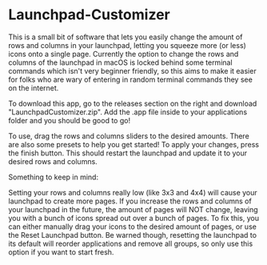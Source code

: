 # Launchpad-Customizer

This is a small bit of software that lets you easily change the amount of rows and columns in your launchpad, letting you squeeze more (or less) icons onto  a single page. Currently the option to change the rows and columns of the launchpad in macOS is locked behind some terminal commands which isn't very beginner friendly, so this aims to make it easier for folks who are wary of entering in random terminal commands they see on the internet.

To download this app, go to the releases section on the right and download "LaunchpadCustomizer.zip". Add the .app file inside to your applications folder and you should be good to go!

To use, drag the rows and columns sliders to the desired amounts. There are also some presets to help you get started! To apply your changes, press the finish button. This should restart the launchpad and update it to your desired rows and columns.

Something to keep in mind:

Setting your rows and columns really low (like 3x3 and 4x4) will cause your launchpad to create more pages. If you increase the rows and columns of your launchpad in the future, the amount of pages will NOT change, leaving you with a bunch of icons spread out over a bunch of pages. To fix this, you can either manually drag your icons to the desired amount of pages, or use the Reset Launchpad button. Be warned though, resetting the launchpad to its default will reorder applications and remove all groups, so only use this option if you want to start fresh.
